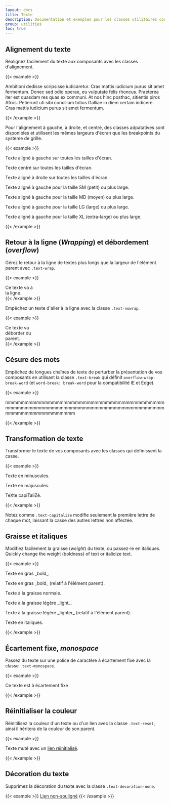 ```yaml
---
layout: docs
title: Texte
description: Documentation et exemples pour les classes utilitaires courantes pour les textes, afin de contrôler l'alignement, la graisse, le wrapping, etc.
group: utilities
toc: true
---
```


## Alignement du texte

Réalignez facilement du texte aux composants avec les classes d'alignement.

{{< example >}}
<p class="text-justify">Ambitioni dedisse scripsisse iudicaretur. Cras mattis iudicium purus sit amet fermentum. Donec sed odio operae, eu vulputate felis rhoncus. Praeterea iter est quasdam res quas ex communi. At nos hinc posthac, sitientis piros Afros. Petierunt uti sibi concilium totius Galliae in diem certam indicere. Cras mattis iudicium purus sit amet fermentum.</p>
{{< /example >}}

Pour l'alignement à gauche, à droite, et centré, des classes adpatatives sont disponibles et utilisent les mêmes largeurs d'écran que les breakpoints du système de grille.

{{< example >}}
<p class="text-left">Texte aligné à gauche sur toutes les tailles d'écran.</p>
<p class="text-center">Texte centré sur toutes les tailles d'écran.</p>
<p class="text-right">Texte aligné à droite sur toutes les tailles d'écran.</p>

<p class="text-sm-left">Texte aligné à gauche pour la taille SM (petit) ou plus large.</p>
<p class="text-md-left">Texte aligné à gauche pour la taille MD (moyen) ou plus large.</p>
<p class="text-lg-left">Texte aligné à gauche pour la taille LG (large) ou plus large.</p>
<p class="text-xl-left">Texte aligné à gauche pour la taille XL (extra-large) ou plus large.</p>
{{< /example >}}

## Retour à la ligne (_Wrapping_) et débordement (_overflow_)

Gérez le retour à la ligne de textes plus longs que la largeur de l'élément parent avec `.text-wrap`.

{{< example >}}
<div class="badge badge-primary text-wrap" style="width: 6rem;">
  Ce texte va à la ligne.
</div>
{{< /example >}}

Empêchez un texte d'aller à la ligne avec la classe `.text-nowrap`.

{{< example >}}
<div class="text-nowrap bd-highlight" style="width: 8rem;">
  Ce texte va déborder du parent.
</div>
{{< /example >}}

## Césure des mots

Empêchez de longues chaînes de texte de perturber la présentation de vos composants en utilisant la classe `.text-break` qui définit `overflow-wrap: break-word` (et `word-break: break-word` pour la compatibilité IE et Edge).

{{< example >}}
<p class="text-break">mmmmmmmmmmmmmmmmmmmmmmmmmmmmmmmmmmmmmmmmmmmmmmmmmmmmmmmmmmmmmmmmmmmmmmmmmmmmmmmmmmmmmmmmmmmmmmmmmmmm</p>
{{< /example >}}

## Transformation de texte

Transformer le texte de vos composants avec les classes qui définissent la casse.

{{< example >}}
<p class="text-lowercase">Texte en minuscules.</p>
<p class="text-uppercase">Texte en majuscules.</p>
<p class="text-capitalize">TeXte capiTaliZé.</p>
{{< /example >}}

Notez comme `.text-capitalize` modifie seulement la première lettre de chaque mot, laissant la casse des autres lettres non affectée.

## Graisse et italiques

Modifiez facilement la graisse (_weight_) du texte, ou passez-le en italiques.
Quickly change the weight (boldness) of text or italicize text.

{{< example >}}
<p class="font-weight-bold">Texte en gras _bold_.</p>
<p class="font-weight-bolder">Texte en gras _bold_ (relatif à l'élément parent).</p>
<p class="font-weight-normal">Texte à la graisse normale.</p>
<p class="font-weight-light">Texte à la graisse légère _light_.</p>
<p class="font-weight-lighter">Texte à la graisse légère _lighter_ (relatif à l'élément parent).</p>
<p class="font-italic">Texte en italiques.</p>
{{< /example >}}

## Écartement fixe, _monospace_

Passez du texte sur une police de caractère à écartement fixe avec la classe `.text-monospace`.

{{< example >}}
<p class="text-monospace">Ce texte est à écartement fixe</p>
{{< /example >}}

## Réinitialiser la couleur

Réinitilisez la couleur d'un texte ou d'un lien avec la classe `.text-reset`, ainsi il héritera de la couleur de son parent.

{{< example >}}
<p class="text-muted">
  Texte muté avec un <a href="#" class="text-reset">lien réinitialisé</a>.
</p>
{{< /example >}}

## Décoration du texte

Supprimez la décoration du texte avec la classe `.text-decoration-none`.

{{< example >}}
<a href="#" class="text-decoration-none">Lien non-souligné</a>
{{< /example >}}
